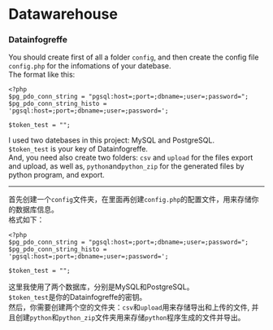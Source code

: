 # Datawarehouse
### Datainfogreffe

You should create first of all a folder ``config``, and then create the config file ``config.php``  for the infomations of your datebase.  
The format like this:  
 
    <?php
    $pg_pdo_conn_string = "pgsql:host=;port=;dbname=;user=;password=";
    $pg_pdo_conn_string_histo = 'pgsql:host=;port=;dbname=;user=;password=';

    $token_test = "";
 
I used two datebases in this project: MySQL and PostgreSQL.  
``$token_test`` is your key of Datainfogreffe.  
And, you need also create two folders: ``csv`` and ``upload`` for the files export and upload, as well as, ``python``and``python_zip`` for the generated files by python program, and export.
 
* * *
 
首先创建一个``config``文件夹，在里面再创建``config.php``的配置文件，用来存储你的数据库信息。  
格式如下：  
 
    <?php
    $pg_pdo_conn_string = "pgsql:host=;port=;dbname=;user=;password=";
    $pg_pdo_conn_string_histo = 'pgsql:host=;port=;dbname=;user=;password=';

    $token_test = "";
 
这里我使用了两个数据库，分别是MySQL和PostgreSQL。  
``$token_test``是你的Datainfogreffe的密钥。  
然后，你需要创建两个空的文件夹：``csv``和``upload``用来存储导出和上传的文件, 并且创建``python``和``python_zip``文件夹用来存储``python``程序生成的文件并导出。